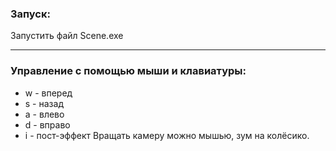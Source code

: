 ### Запуск:
Запустить файл Scene.exe
___
### Управление с помощью мыши и клавиатуры:
  - w - вперед
  - s - назад
  - a - влево
  - d - вправо
  - i - пост-эффект
Вращать камеру можно мышью, зум на колёсико.
